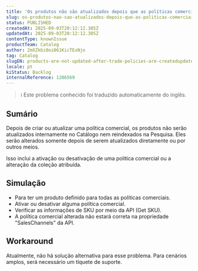 ```yaml
---
title: 'Os produtos não são atualizados depois que as políticas comerciais são criadas/atualizadas'
slug: os-produtos-nao-sao-atualizados-depois-que-as-politicas-comerciais-sao-criadasatualizadas
status: PUBLISHED
createdAt: 2025-09-03T20:12:12.305Z
updatedAt: 2025-09-03T20:12:12.305Z
contentType: knownIssue
productTeam: Catalog
author: 2mXZkbi0oi061KicTExNjo
tag: Catalog
slugEN: products-are-not-updated-after-trade-policies-are-createdupdated
locale: pt
kiStatus: Backlog
internalReference: 1286569
---
```


>ℹ️ Este problema conhecido foi traduzido automaticamente do inglês.

## Sumário


Depois de criar ou atualizar uma política comercial, os produtos não serão atualizados internamente no Catálogo nem reindexados na Pesquisa. Eles serão alterados somente depois de serem atualizados diretamente ou por outros meios.

Isso inclui a ativação ou desativação de uma política comercial ou a alteração da coleção atribuída.
## Simulação



- Para ter um produto definido para todas as políticas comerciais.
- Ativar ou desativar alguma política comercial.
- Verificar as informações de SKU por meio da API (Get SKU).
- A política comercial alterada não estará correta na propriedade "SalesChannels" da API.


## Workaround


Atualmente, não há solução alternativa para esse problema. Para cenários amplos, será necessário um tíquete de suporte.



